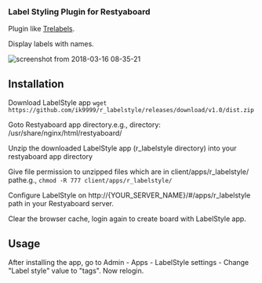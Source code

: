 ### Label Styling Plugin for Restyaboard

Plugin like [Trelabels](https://github.com/fredericseiler/trelabels).

Display labels with names.

![screenshot from 2018-03-16 08-35-21](https://user-images.githubusercontent.com/6804575/37505316-42dfb3b8-28f5-11e8-97e3-57cab1056460.png)

## Installation

Download LabelStyle app `wget https://github.com/ik9999/r_labelstyle/releases/download/v1.0/dist.zip`

Goto Restyaboard app directory.e.g., directory: /usr/share/nginx/html/restyaboard/

Unzip the downloaded LabelStyle app (r_labelstyle directory) into your restyaboard app directory

Give file permission to unzipped files which are in client/apps/r_labelstyle/ pathe.g., `chmod -R 777 client/apps/r_labelstyle/`

Configure LabelStyle on http://{YOUR_SERVER_NAME}/#/apps/r_labelstyle path in your Restyaboard server.

Clear the browser cache, login again to create board with LabelStyle app.

## Usage

After installing the app, go to Admin - Apps - LabelStyle settings - Change "Label style" value to "tags". Now relogin.
